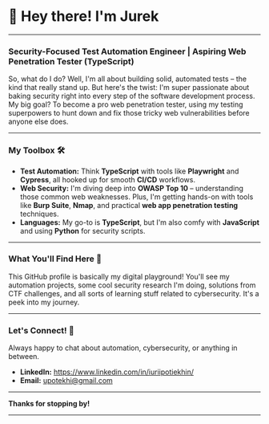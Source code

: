 # 👋 Hey there! I'm Jurek

---

### **Security-Focused Test Automation Engineer | Aspiring Web Penetration Tester (TypeScript)**

So, what do I do? Well, I'm all about building solid, automated tests – the kind that really stand up. But here's the twist: I'm super passionate about baking security right into every step of the software development process. My big goal? To become a pro web penetration tester, using my testing superpowers to hunt down and fix those tricky web vulnerabilities before anyone else does.

---

### My Toolbox 🛠️

* **Test Automation:** Think **TypeScript** with tools like **Playwright** and **Cypress**, all hooked up for smooth **CI/CD** workflows.
* **Web Security:** I'm diving deep into **OWASP Top 10** – understanding those common web weaknesses. Plus, I'm getting hands-on with tools like **Burp Suite**, **Nmap**, and practical **web app penetration testing** techniques.
* **Languages:** My go-to is **TypeScript**, but I'm also comfy with **JavaScript** and using **Python** for security scripts.

---

### What You'll Find Here 📂

This GitHub profile is basically my digital playground! You'll see my automation projects, some cool security research I'm doing, solutions from CTF challenges, and all sorts of learning stuff related to cybersecurity. It's a peek into my journey.

---

### Let's Connect! 💬

Always happy to chat about automation, cybersecurity, or anything in between.

* **LinkedIn:** https://www.linkedin.com/in/iuriipotiekhin/
* **Email:** upotekhi@gmail.com

---

**Thanks for stopping by!**

---
